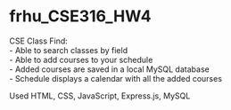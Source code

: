 # frhu_CSE316_HW4

CSE Class Find:    
    - Able to search classes by field    
    - Able to add courses to your schedule    
    - Added courses are saved in a local MySQL database    
    - Schedule displays a calendar with all the added courses
    
    
Used HTML, CSS, JavaScript, Express.js, MySQL
